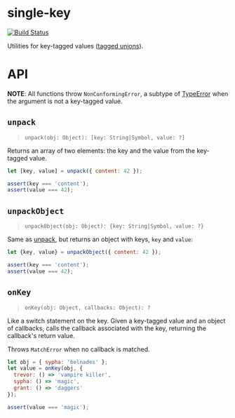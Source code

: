 # single-key

[![Build Status](https://travis-ci.org/eddieantonio/single-key.svg?branch=master)](https://travis-ci.org/eddieantonio/single-key)

Utilities for key-tagged values ([tagged unions][tu]).

[tu]: https://en.wikipedia.org/wiki/Tagged_union

# API

**NOTE**: All functions throw `NonConformingError`, a subtype of
[TypeError][] when the argument is not a key-tagged value.

[TypeError]: http://www.ecma-international.org/ecma-262/6.0/#sec-native-error-types-used-in-this-standard-typeerror

## `unpack`

> `unpack(obj: Object): [key: String|Symbol, value: ?]`

Returns an array of two elements: the key and the value from the
key-tagged value.

```javascript
let [key, value] = unpack({ content: 42 });

assert(key === 'content');
assert(value === 42);
```


## `unpackObject`

> `unpackObject(obj: Object): {key: String|Symbol, value: ?}`

Same as [unpack](#unpack), but returns an object with keys, `key` and
`value`:

```javascript
let {key, value} = unpackObject({ content: 42 });

assert(key === 'content');
assert(value === 42);
```

## `onKey`

> `onKey(obj: Object, callbacks: Object): ?`

Like a switch statement on the key. Given a key-tagged value and an
object of callbacks, calls the callback associated with the key,
returning the callback's return value.

Throws `MatchError` when no callback is matched.


```javascript
let obj = { sypha: 'belnades' };
let value = onKey(obj, {
  trevor: () => 'vampire killer',
  sypha: () => 'magic',
  grant: () => 'daggers'
});

assert(value === 'magic');
```
